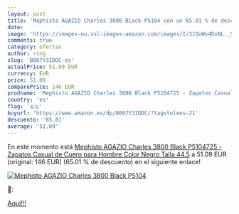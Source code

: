 ```yaml
---
layout: post
title: 'Mephisto AGAZIO Charles 3800 Black P5104 con un 65.01 % de descuento'
date: 
image: 'https://images-eu.ssl-images-amazon.com/images/I/31QuWs4DxNL._SL200_.jpg'
comments: true
category: ofertas
author: ring
slug: 'B007Y3IDDC-es'
actualPrice: 51.09 EUR
currency: EUR
price: 51.09
comparePrice: 146 EUR
prodname: 'Mephisto AGAZIO Charles 3800 Black P5104725 - Zapatos Casual de Cuero para Hombre  Color Negro  Talla 44.5'
country: 'es'
flag: '🇪🇸'
buyurl: 'https://www.amazon.es/dp/B007Y3IDDC/?tag=tolees-21'
descuento: '65.01'
average: '51.09'
---
```


En este momento está [Mephisto AGAZIO Charles 3800 Black P5104725 - Zapatos Casual de Cuero para Hombre  Color Negro  Talla 44.5](https://www.amazon.es/dp/B007Y3IDDC/?tag=tolees-21) a 51.09 EUR (original: 146 EUR) (65.01 %  de descuento) en el siguiente enlace!

[![Mephisto AGAZIO Charles 3800 Black P5104](https://images-eu.ssl-images-amazon.com/images/I/31QuWs4DxNL._SL200_.jpg)](https://www.amazon.es/dp/B007Y3IDDC/?tag=tolees-21)

🔎:


[Aquí!!!](https://www.amazon.es/dp/B007Y3IDDC/?tag=tolees-21)
